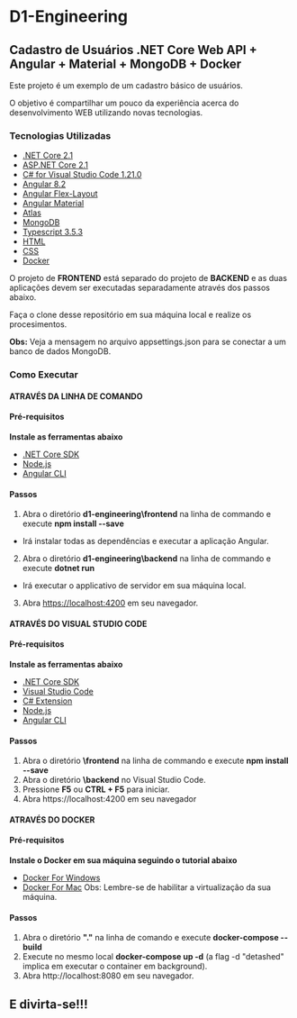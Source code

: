 # D1-Engineering

## Cadastro de Usuários .NET Core Web API + Angular + Material + MongoDB + Docker
Este projeto é um exemplo de um cadastro básico de usuários.

O objetivo é compartilhar um pouco da experiência acerca do desenvolvimento WEB utilizando novas tecnologias.

### Tecnologias Utilizadas 

* [.NET Core 2.1](https://dotnet.microsoft.com/download)
* [ASP.NET Core 2.1](https://docs.microsoft.com/en-us/aspnet/core)
* [C# for Visual Studio Code 1.21.0](https://marketplace.visualstudio.com/items?itemName=ms-vscode.csharp)
* [Angular 8.2](https://angular.io/docs)
* [Angular Flex-Layout](https://github.com/angular/flex-layout)
* [Angular Material](https://material.angular.io/)
* [Atlas](https://www.mongodb.com/cloud/atlas)
* [MongoDB](https://www.mongodb.com/)
* [Typescript 3.5.3](https://www.typescriptlang.org/docs/home.html)
* [HTML](https://www.w3schools.com/html)
* [CSS](https://www.w3schools.com/css)
* [Docker](https://www.docker.com/)

O projeto de **FRONTEND** está separado do projeto de **BACKEND** e as duas aplicações devem ser executadas separadamente através dos passos abaixo.

Faça o clone desse repositório em sua máquina local e realize os procesimentos.

**Obs:** Veja a mensagem no arquivo appsettings.json para se conectar a um banco de dados MongoDB.

### Como Executar

#### ATRAVÉS DA LINHA DE COMANDO
#### Pré-requisitos

**Instale as ferramentas abaixo**
* [.NET Core SDK](https://aka.ms/dotnet-download)
* [Node.js](https://nodejs.org)
* [Angular CLI](https://cli.angular.io)

#### Passos

1. Abra o diretório **d1-engineering\frontend** na linha de commando e execute **npm install --save**
* Irá instalar todas as dependências e executar a aplicação Angular.

2. Abra o diretório **d1-engineering\backend** na linha de commando e execute **dotnet run**
* Irá executar o applicativo de servidor em sua máquina local.

3. Abra <https://localhost:4200> em seu navegador.


#### ATRAVÉS DO VISUAL STUDIO CODE
#### Pré-requisitos

**Instale as ferramentas abaixo**
* [.NET Core SDK](https://aka.ms/dotnet-download)
* [Visual Studio Code](https://code.visualstudio.com)
* [C# Extension](https://marketplace.visualstudio.com/items?itemName=ms-vscode.csharp)
* [Node.js](https://nodejs.org)
* [Angular CLI](https://cli.angular.io)

#### Passos

1. Abra o diretório **\frontend** na linha de commando e execute **npm install --save**
2. Abra o diretório **\backend** no Visual Studio Code.
3. Pressione **F5** ou **CTRL + F5** para iniciar.
4. Abra https://localhost:4200 em seu navegador


#### ATRAVÉS DO DOCKER
#### Pré-requisitos
**Instale o Docker em sua máquina seguindo o tutorial abaixo**
* [Docker For Windows](https://docs.docker.com/docker-for-windows/install/)
* [Docker For Mac](https://docs.docker.com/docker-for-mac/install/)
Obs: Lembre-se de habilitar a virtualização da sua máquina.

#### Passos

1. Abra o diretório **".\"** na linha de comando e execute **docker-compose --build**
2. Execute no mesmo local **docker-compose up -d** (a flag -d "detashed" implica em executar o container em background).
3. Abra http://localhost:8080 em seu navegador.

## E divirta-se!!!
